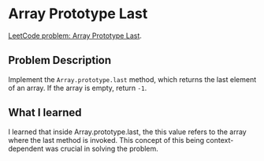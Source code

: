 # Array Prototype Last

[LeetCode problem: Array Prototype Last](https://leetcode.com/problems/array-prototype-last/description/).

## Problem Description

Implement the `Array.prototype.last` method, which returns the last element of an array. If the array is empty, return `-1`.

## What I learned

I learned that inside Array.prototype.last, the this value refers to the array where the last method is invoked. This concept of this being context-dependent was crucial in solving the problem.
